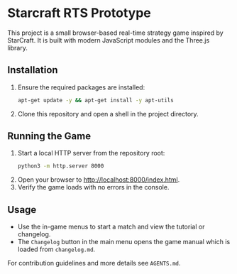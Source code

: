 # Starcraft RTS Prototype

This project is a small browser-based real-time strategy game inspired by StarCraft. It is built with modern JavaScript modules and the Three.js library.

## Installation
1. Ensure the required packages are installed:
   ```bash
   apt-get update -y && apt-get install -y apt-utils
   ```
2. Clone this repository and open a shell in the project directory.

## Running the Game
1. Start a local HTTP server from the repository root:
   ```bash
   python3 -m http.server 8000
   ```
2. Open your browser to [http://localhost:8000/index.html](http://localhost:8000/index.html).
3. Verify the game loads with no errors in the console.

## Usage
- Use the in-game menus to start a match and view the tutorial or changelog.
- The `Changelog` button in the main menu opens the game manual which is loaded from `changelog.md`.

For contribution guidelines and more details see `AGENTS.md`.